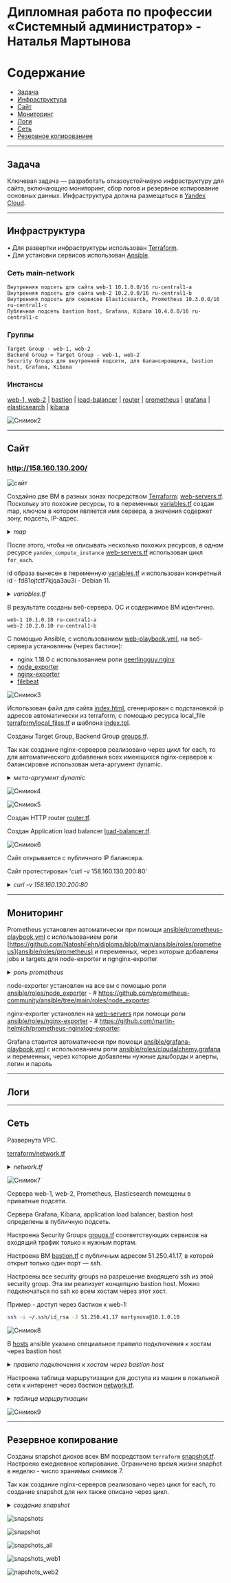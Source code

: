 #  Дипломная работа по профессии «Системный администратор» - Наталья Мартынова

Содержание
==========
* [Задача](#Задача)
* [Инфраструктура](#Инфраструктура)
* [Сайт](#Сайт)
* [Мониторинг](#Мониторинг)
* [Логи](#Логи)
* [Сеть](#Сеть)
* [Резервное копированиее](#Резервное-копирование)


---------
## Задача

Ключевая задача — разработать отказоустойчивую инфраструктуру для сайта, включающую мониторинг, сбор логов и резервное копирование основных данных. Инфраструктура должна размещаться в [Yandex Cloud](https://cloud.yandex.com/).

---------
## Инфраструктура

• Для развертки инфраструктуры использован [Terraform](https://github.com/NatoshFehn/diploma/blob/main/terraform).  
• Для установки сервисов использован [Ansible](https://github.com/NatoshFehn/diploma/blob/main/ansible).

### Сеть main-network

    Внутренняя подсеть для сайта web-1 10.1.0.0/16 ru-central1-a
    Внутренняя подсеть для сайта web-2 10.2.0.0/16 ru-central1-b
    Внутренняя подсеть для сервисов Elasticsearch, Prometheus 10.3.0.0/16 ru-central1-c
    Публичная подсеть bastion host, Grafana, Kibana 10.4.0.0/16 ru-central1-c

### Группы

    Target Group - web-1, web-2 
    Backend Group = Target Group - web-1, web-2
    Security Groups для внутренней подсети, для балансировщика, bastion host, Grafana, Kibana 

### Инстансы 
[web-1, web-2](https://github.com/NatoshFehn/diploma/blob/main/terraform/web-servers.tf) |
[bastion](https://github.com/NatoshFehn/diploma/blob/main/terraform/bastion.tf) |
[load-balancer](https://github.com/NatoshFehn/diploma/blob/main/terraform/load-balancer.tf) |
[router](https://github.com/NatoshFehn/diploma/blob/main/terraform/router.tf) |
[prometheus](https://github.com/NatoshFehn/diploma/blob/main/terraform/prometheus.tf) |
[grafana](https://github.com/NatoshFehn/diploma/blob/main/terraform/grafana.tf) |
[elasticsearch](https://github.com/NatoshFehn/diploma/blob/main/terraform/elasticsearch.tf) |
[kibana](https://github.com/NatoshFehn/diploma/blob/main/terraform/kibana.tf)

![Снимок2](https://github.com/NatoshFehn/diploma/blob/main/img/Снимок2.JPG)

---------
## Сайт

### <a href = "http://158.160.130.200/" target="_blank">http://158.160.130.200/</a>
![сайт](<https://github.com/NatoshFehn/diploma/blob/main/img/сайт.JPG>)

Создайно две ВМ в разных зонах посредством [Terraform](terraform): [web-servers.tf](https://github.com/NatoshFehn/diploma/blob/main/terraform/web-servers.tf). 
Поскольку это похожие ресурсы, то  в переменных [variables.tf](https://github.com/NatoshFehn/diploma/blob/main/terraform/variables.tf) создан map, ключом в котором является имя сервера, а значения  содержет зону, подсеть, IP-адреc.

<details>

*<summary>map</summary>*

``` GO
locals {
  web-servers = {
   "web-1" = { zone = "ru-central1-a", subnet_id  = yandex_vpc_subnet.private-subnet-1.id, ip_address = "10.1.0.10" },
   "web-2" = { zone = "ru-central1-b", subnet_id  = yandex_vpc_subnet.private-subnet-2.id, ip_address = "10.2.0.10" }
 }
}
```
</details>

После этого, чтобы не описывать несколько похожих ресурсов, в одном ресурсе `yandex_compute_instance` [web-servers.tf]([terraform](https://github.com/NatoshFehn/diploma/blob/main/terraform)/web-servers.tf) использован цикл `for_each`.

id образа вынесен в переменную [variables.tf]([terraform](https://github.com/NatoshFehn/diploma/blob/main/terraform)/variables.tf) и использован конкретный id - fd81ojtctf7kjqa3au3i - Debian 11.

<details>

*<summary>variables.tf</summary>*

``` GO
resource "yandex_compute_instance" "web-servers" {
  for_each    = local.web-servers
  hostname    = each.key
  name        = each.key
  zone        = each.value.zone

  resources {
    cores  = 2
    memory = 2
  }

  boot_disk {
    initialize_params {
      image_id = var.image_id
      type     = "network-ssd"
      size     = "16"    
      }
  }

  network_interface {
    subnet_id  = each.value.subnet_id
    security_group_ids = [yandex_vpc_security_group.private-sg.id]
    ip_address         = each.value.ip_address
  }

  metadata = {
    user-data = "${file("./meta.txt")}"
  }


} 
```
</details>

В результате созданы веб-сервера. ОС и содержимое ВМ идентично.

    web-1 10.1.0.10 ru-central1-a
    web-2 10.2.0.10 ru-central1-b

C помощью Ansible, с использованием [web-playbook.yml](ansible/web-playbook.yml), на веб-сервера установлены (через бастион):
- nginx 1.18.0 с использованием роли [geerlingguy.nginx](ansible/roles/geerlingguy.nginx)
- [node_exporter](ansible/roles/node_exporter)
- [nginx-exporter](ansible/roles/nginx-exporter) 
- [filebeat](ansible/roles/filebeat)

![Снимок3](<https://github.com/NatoshFehn/diploma/blob/main/img/Снимок3.JPG>)

Использован  файл для сайта [index.html](https://github.com/NatoshFehn/diploma/blob/main/ansible/roles/geerlingguy.nginx/files/index.html), сгенерирован c подстановкой ip адресов автоматически из terraform, c  помощью ресурса local_file [terraform/local_files.tf](https://github.com/NatoshFehn/diploma/blob/main/terraform/local_files.tf) и шаблона  [index.tpl](terraform/templates/index.tpl).

Созданы Target Group, Backend Group [groups.tf](https://github.com/NatoshFehn/Diplom/blob/main/terraform/groups.tf).

Так как создание nginx-серверов реализовано через цикл for each, то для автоматического добавления всех имеющихся nginx-серверов к балансировке использован мета-аргумент dynamic.

<details>

*<summary>мета-аргумент dynamic</summary>*

```GO
resource "yandex_alb_target_group" "tg-group" {
  name = "tg-group"
  
  dynamic "target" {
    for_each = local.web-servers
    content {
      ip_address = target.value.ip_address
      subnet_id  = target.value.subnet_id

    }
  }
  
}
```
</details>

![Снимок4](<https://github.com/NatoshFehn/diploma/blob/main/img/Снимок4.JPG>)

![Снимок5](<https://github.com/NatoshFehn/diploma/blob/main/img/Снимок5.JPG>)

Создан HTTP router [router.tf](https://github.com/NatoshFehn/diploma/blob/main/terraform/router.tf).

Создан Application load balancer [load-balancer.tf](https://github.com/NatoshFehn/diploma/blob/main/terraform/load-balancer.tf).

![Снимок6](<https://github.com/NatoshFehn/diploma/blob/main/img/Снимок6.JPG>)

Сайт открывается с публичного IP балансера.

Сайт протестирован 'curl -v 158.160.130.200:80'

<details>

*<summary>curl -v 158.160.130.200:80</summary>*

```GO
*   Trying 158.160.130.200:80...
* Connected to 158.160.130.200 (158.160.130.200) port 80 (#0)
> GET / HTTP/1.1
> Host: 158.160.130.200
> User-Agent: curl/7.74.0
> Accept: */*
> 
* Mark bundle as not supporting multiuse
< HTTP/1.1 200 OK
< server: ycalb
< date: Sat, 28 Oct 2023 09:07:19 GMT
< content-type: text/html
< content-length: 1499
< last-modified: Sat, 28 Oct 2023 09:03:31 GMT
< etag: "653cce63-5db"
< accept-ranges: bytes
< 
<!doctype html>
<html>
<head>
	<meta http-equiv="Content-type" content="text/html; charset=utf-8">
	<meta http-equiv="X-UA-Compatible" content="IE=Edge">
	<title>sys-diplom-martynova</title>


	<style type="text/css">
		body {
			font-family: 'Lato', sans-serif;
			font-weight: 400;
			font-size: 16px;
			line-height: 1.7;
			color: #eee;
		}


		.header {
			height: 100vh;
			background-image: 
			url('https://phonoteka.org/uploads/posts/2021-04/1618468797_11-phonoteka_org-p-dlinnii-fon-13.jpg');


		background-size: cover;
			background-position: top;
			position: relative;

			clip-path: polygon(0 0, 100% 0, 100% 75vh, 0 100%);
		}

		.brand-box {
			position: absolute;
			top: 40px;
			left: 40px;
		}


		.brand { font-size: 20px; }

		.text-box {
			position: absolute;
			top: 50%;
			left: 50%;
			transform: translate(-50%, -50%);
			text-align: center;
		}



		.heading-primary {
			color: #fff;
			text-transform: uppercase;


			backface-visibility: hidden;
			margin-bottom: 30px;
		}


		.heading-primary-main {
			display: block;
			font-size: 26px;
			font-weight: 400;
			letter-spacing: 5px;
		}



		.heading-primary-sub {
			display: block;
			font-size: 18px;
			font-weight: 700;
			letter-spacing: 7.4px;
		}


	</style>
</head>
<body>


<header class="header">


	<div class="text-box">
		<h1 class="heading-primary">
		<span class="heading-primary-main">Hello, Netology! (c)Natalya Martynova</span>
		</h1>
	</br>	</br>


	</span></h1>
	</div>
	</header>



</body>

</html>

* Connection #0 to host 158.160.130.200 left intact
```
</details>

---------
## Мониторинг

Prometheus установлен автоматически при помощи [ansible/prometheus-playbook.yml](https://github.com/NatoshFehn/diploma/blob/main/ansible/prometheus-playbook.yml) с использованием роли [https://github.com/NatoshFehn/diploma/blob/main/ansible/roles/prometheus](ansible/roles/prometheus)  и переменных, через которые добавлены jobs и targets для node-exporter и ngnginx-exporter

<details>

*<summary>роль prometheus</summary>*

```GO
# Prometheus
# https://github.com/prometheus-community/ansible/tree/main/roles/prometheus

- name: Play prometheus
  hosts: prometheus
  roles:
  - node_exporter
  - prometheus
  vars:
    prometheus_targets:
      node:
      - targets:
        - "{{ groups['web'][0] }}:9100"
        - "{{ groups['web'][1] }}:9100"
        - "{{ hostvars['prometheus'].ansible_host }}:9100"
        - "{{ hostvars['grafana'].ansible_host }}:9100"
        - "{{ hostvars['elasticsearch'].ansible_host }}:9100"
        - "{{ hostvars['kibana'].ansible_host }}:9100"


      nginx:
      - targets:
        - "{{ groups['web'][0] }}:4040"
        - "{{ groups['web'][1] }}:4040"

    prometheus_scrape_configs:
      - job_name: "node"
        file_sd_configs:
          - files:
              - "{{ prometheus_config_dir }}/file_sd/node.yml"
      - job_name: "nginx"
        file_sd_configs:
          - files:
              - "{{ prometheus_config_dir }}/file_sd/nginx.yml"
```
</details>

node-exporter установлен на все вм с помощью роли [ansible/roles/node_exporter](https://github.com/NatoshFehn/diploma/blob/main/ansible/roles/node_exporter) - # https://github.com/prometheus-community/ansible/tree/main/roles/node_exporter.


nginx-exporter установлен на [web-servers](ansible/web-playbook.yml)  при помощи роли [ansible/roles/nginx-exporter](https://github.com/NatoshFehn/diploma/blob/main/ansible/roles/nginx-exporter) - # https://github.com/martin-helmich/prometheus-nginxlog-exporter.


Grafana ставится автоматически при помощи [ansible/grafana-playbook.yml](https://github.com/NatoshFehn/diploma/blob/main/ansible/grafana-playbook.yml) с использованием роли [ansible/roles/cloudalchemy.grafana](https://github.com/NatoshFehn/diploma/blob/main/ansible/roles/cloudalchemy.grafana)  и переменных, через которые добавлены нужные дашборды и алерты, логин и пароль


---------
## Логи



---------
## Сеть

Развернута VPC.

[terraform/network.tf](https://github.com/NatoshFehn/diploma/blob/main/terraform/network.tf)

<details>

*<summary>network.tf</summary>*

```GO
### Сеть ###

resource "yandex_vpc_network" "main-network" {
  name        = "main-network"
  description = "network for diplom"
}

### Настройка Nat-шлюза и статический маршрут через бастион для внутренней сети ###

resource "yandex_vpc_gateway" "nat_gateway" {
  name = "test-gateway"
  shared_egress_gateway {}
}

resource "yandex_vpc_route_table" "route_table" {
  network_id = yandex_vpc_network.main-network.id

  static_route {
    destination_prefix = "0.0.0.0/0"
    gateway_id         = yandex_vpc_gateway.nat_gateway.id
  }
}


### Внутренняя подсеть для сайта 1 ###

resource "yandex_vpc_subnet" "private-subnet-1" {
  name           = "private-subnet-1"
  description    = "subnet for web-1"
  v4_cidr_blocks = ["10.1.0.0/16"]
  zone           = "ru-central1-a"
  network_id     = yandex_vpc_network.main-network.id
#  route_table_id = yandex_vpc_route_table.route_table.id

}

### Внутренняя подсеть для сайта 2 ###

resource "yandex_vpc_subnet" "private-subnet-2" {
  name           = "private-subnet-2"
  description    = "subnet for web-2"
  v4_cidr_blocks = ["10.2.0.0/16"]
  zone           = "ru-central1-b"
  network_id     = yandex_vpc_network.main-network.id
  route_table_id = yandex_vpc_route_table.route_table.id
}

### Внутренняя подсеть для сервисов ###

resource "yandex_vpc_subnet" "private-subnet-3" {
  name           = "private-subnet-3"
  description    = "subnet for services"
  v4_cidr_blocks = ["10.3.0.0/16"]
  zone           = "ru-central1-c"
  network_id     = yandex_vpc_network.main-network.id
  route_table_id = yandex_vpc_route_table.route_table.id
}

### Публичная подсеть для бастиона, графаны, кибаны ###

resource "yandex_vpc_subnet" "public-subnet" {
  name           = "public-subnet"
  description    = "subnet for bastion"
  v4_cidr_blocks = ["10.4.0.0/16"]
  zone           = "ru-central1-c"
  network_id     = yandex_vpc_network.main-network.id
}
```
</details>

![Снимок7](https://github.com/NatoshFehn/diploma/blob/main/img/Снимок7.JPG)

Сервера web-1, web-2, Prometheus, Elasticsearch помещены в приватные подсети. 

Сервера Grafana, Kibana, application load balancer, bastion host определены в публичную подсеть.

Настроена Security Groups [groups.tf](https://github.com/NatoshFehn/diploma/blob/main/terraform/groups.tf) соответствующих сервисов на входящий трафик только к нужным портам.

Настроена ВМ [bastion.tf](https://github.com/NatoshFehn/diploma/blob/main/terraform/bastion.tf) с публичным адресом 51.250.41.17, в которой  открыт только один порт — ssh. 

Настроены все security groups на разрешение входящего ssh из этой security group. 
Эта вм  реализует концепцию bastion host. 
Можно  подключаться по ssh ко всем хостам через этот хост.

Пример - доступ через бастион к web-1:

```bash
ssh -i ~/.ssh/id_rsa -J 51.250.41.17 martynova@10.1.0.10

```
![Снимок8](https://github.com/NatoshFehn/diploma/blob/main/img/Снимок8.JPG)

В [hosts](https://github.com/NatoshFehn/diploma/blob/main/ansible/hosts) ansible указано специальное правило подключения к хостам через bastion host

<details>

*<summary>правило подключения к хостам через bastion host</summary>*

```GO

[all:vars]
ansible_ssh_common_args='-o StrictHostKeyChecking=no -o UserKnownHostsFile=/dev/null -o ProxyCommand="ssh -W %h:%p -q 51.250.44.226"'

```
</details>

Настроена таблица маршрутизации для доступа из машин в локальной сети к интеренет через бастион [network.tf](https://github.com/NatoshFehn/diploma/blob/main/terraform/network.tf).

<details>

*<summary>таблица маршрутизации</summary>*

```GO
resource "yandex_vpc_gateway" "nat_gateway" {
  name = "test-gateway"
  shared_egress_gateway {}
}

resource "yandex_vpc_route_table" "route_table" {
  network_id = yandex_vpc_network.main-network.id

  static_route {
    destination_prefix = "0.0.0.0/0"
    gateway_id         = yandex_vpc_gateway.nat_gateway.id
  }
}
```
</details>

![Снимок9](https://github.com/NatoshFehn/diploma/blob/main/img/Снимок9.JPG)

---------
## Резервное копирование

Созданы snapshot дисков всех ВМ посредством `terraform` [snapshot.tf](https://github.com/NatoshFehn/diploma/blob/main/terraform/snapshot.tf). 
Настроено ежедневное копирование.
Ограничено время жизни snaphot в неделю - число хранимых снимков 7. 

Так как создание nginx-серверов реализовано через цикл for each, то создание snapshot для них также описано через цикл.

<details>

*<summary>создание snapshot</summary>*

```GO
resource "yandex_compute_snapshot_schedule" "snapshot2" {
  for_each    = local.web-servers
  name = "snapshot-${each.key}"

  schedule_policy {
    expression = "0 0 ? * *"
  }

  snapshot_count = 7

  snapshot_spec {
    description = "daily-snapshot"
  }

  disk_ids = [yandex_compute_instance.web-servers[each.key].boot_disk.0.disk_id]
  
}
```
</details>

![snapshots](https://github.com/NatoshFehn/diploma/blob/main/img/snapshots.JPG)

![snapshot](https://github.com/NatoshFehn/diploma/blob/main/img/snapshot.JPG)

![snapshots_all](https://github.com/NatoshFehn/diploma/blob/main/img/snapshots_all.JPG)

![snapshots_web1](https://github.com/NatoshFehn/diploma/blob/main/img/snapshots_web1.JPG)

![napshots_web2](https://github.com/NatoshFehn/diploma/blob/main/img/snapshots_web2.JPG)
